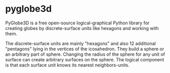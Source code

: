 # pyglobe3d
PyGlobe3D is a free open-source logical-graphical Python library for creating globes by discrete-surface units like hexagons and working with them. 

The discrete-surface units are mainly "hexagons" and also 12 additional "pentagons" lying in the vertices of the icosahedron. They build a sphere or an arbitrary part of sphere. Changing the radius of the sphere for any unit of surface can create arbitrary surfaces on the sphere. The logical component is that each surface unit knows its nearest neighbors-units.
